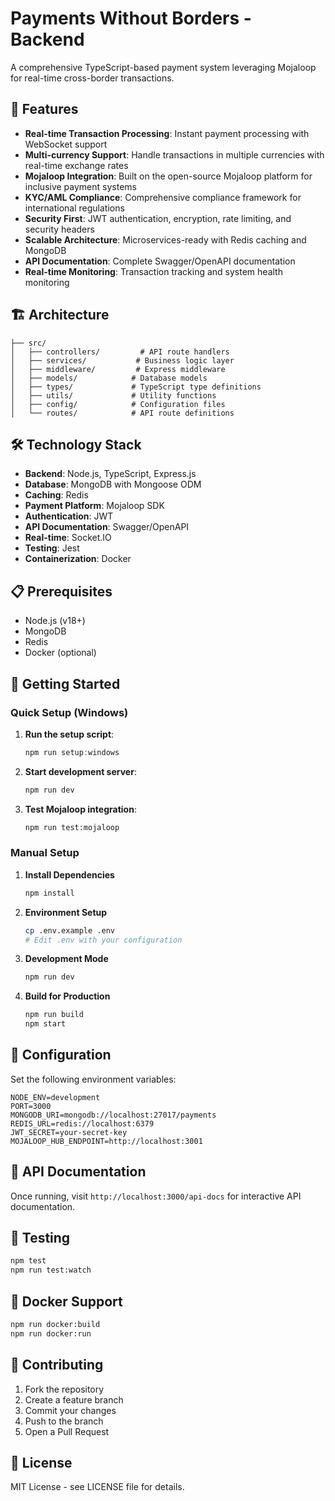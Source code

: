 # Payments Without Borders - Backend

A comprehensive TypeScript-based payment system leveraging Mojaloop for real-time cross-border transactions.

## 🚀 Features

- **Real-time Transaction Processing**: Instant payment processing with WebSocket support
- **Multi-currency Support**: Handle transactions in multiple currencies with real-time exchange rates
- **Mojaloop Integration**: Built on the open-source Mojaloop platform for inclusive payment systems
- **KYC/AML Compliance**: Comprehensive compliance framework for international regulations
- **Security First**: JWT authentication, encryption, rate limiting, and security headers
- **Scalable Architecture**: Microservices-ready with Redis caching and MongoDB
- **API Documentation**: Complete Swagger/OpenAPI documentation
- **Real-time Monitoring**: Transaction tracking and system health monitoring

## 🏗️ Architecture

```
├── src/
│   ├── controllers/         # API route handlers
│   ├── services/           # Business logic layer
│   ├── middleware/         # Express middleware
│   ├── models/            # Database models
│   ├── types/             # TypeScript type definitions
│   ├── utils/             # Utility functions
│   ├── config/            # Configuration files
│   └── routes/            # API route definitions
```

## 🛠️ Technology Stack

- **Backend**: Node.js, TypeScript, Express.js
- **Database**: MongoDB with Mongoose ODM
- **Caching**: Redis
- **Payment Platform**: Mojaloop SDK
- **Authentication**: JWT
- **API Documentation**: Swagger/OpenAPI
- **Real-time**: Socket.IO
- **Testing**: Jest
- **Containerization**: Docker

## 📋 Prerequisites

- Node.js (v18+)
- MongoDB
- Redis
- Docker (optional)

## 🚀 Getting Started

### Quick Setup (Windows)

1. **Run the setup script**:
   ```powershell
   npm run setup:windows
   ```

2. **Start development server**:
   ```bash
   npm run dev
   ```

3. **Test Mojaloop integration**:
   ```bash
   npm run test:mojaloop
   ```

### Manual Setup

1. **Install Dependencies**
   ```bash
   npm install
   ```

2. **Environment Setup**
   ```bash
   cp .env.example .env
   # Edit .env with your configuration
   ```

3. **Development Mode**
   ```bash
   npm run dev
   ```

4. **Build for Production**
   ```bash
   npm run build
   npm start
   ```

## 🔧 Configuration

Set the following environment variables:

```env
NODE_ENV=development
PORT=3000
MONGODB_URI=mongodb://localhost:27017/payments
REDIS_URL=redis://localhost:6379
JWT_SECRET=your-secret-key
MOJALOOP_HUB_ENDPOINT=http://localhost:3001
```

## 📖 API Documentation

Once running, visit `http://localhost:3000/api-docs` for interactive API documentation.

## 🧪 Testing

```bash
npm test
npm run test:watch
```

## 🐳 Docker Support

```bash
npm run docker:build
npm run docker:run
```

## 🤝 Contributing

1. Fork the repository
2. Create a feature branch
3. Commit your changes
4. Push to the branch
5. Open a Pull Request

## 📄 License

MIT License - see LICENSE file for details.
